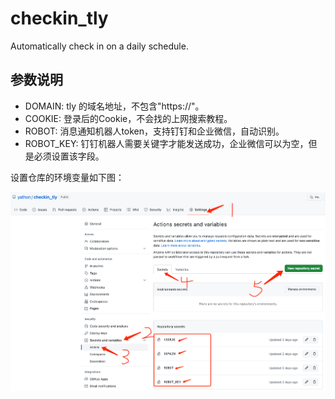 # checkin_tly

Automatically check in on a daily schedule.

## 参数说明

- DOMAIN: tly 的域名地址，不包含"https://"。
- COOKIE: 登录后的Cookie，不会找的上网搜索教程。
- ROBOT: 消息通知机器人token，支持钉钉和企业微信，自动识别。
- ROBOT_KEY: 钉钉机器人需要关键字才能发送成功，企业微信可以为空，但是必须设置该字段。

设置仓库的环境变量如下图：

![img.png](img.png)
